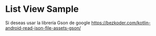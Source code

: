 # List View Sample

Si deseas usar la librería Gson de google
https://bezkoder.com/kotlin-android-read-json-file-assets-gson/